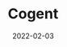 ---
date: 2022-02-03
##
title:    Cogent 
## Titel der Publikation, beispielweise The Lancet.
##
authors: 'Byun, J, Han, Y, Walsh, KM, et al.'
##
status:   default
##
en:
  subtitle:   'Shared genomic architecture between COVID-19 severity and numerous clinical and physiologic parameters revealed by LD score regression analysis'
  ##
  description: 'The COVID-19 pandemic has produced broad clinical manifestations, from asymptomatic infection to hospitalization and death. Despite progress from genomic and clinical epidemiology research, risk factors for developing severe COVID-19 are incompletely understood and identification of modifiable risk factors is desperately needed. We conducted linkage disequilibrium score regression (LDSR) analysis to estimate cross-trait genetic correlation between COVID-19 severity and various polygenic phenotypes. To attenuate the genetic contribution of smoking and BMI, we further conducted sensitivity analyses by pruning genomic regions associated with smoking/BMI and repeating LDSR analyses. We identified robust positive associations between the genetic architecture of severe COVID-19 and both BMI and smoking. We observed strong positive genetic correlation with diabetes and shortness of breath walking on level ground and novel protective associations with vitamin E, calcium, retinol, Apolipoprotein A, and HDL, but no association with vitamin D. Removing genomic regions associated with smoking and BMI generally attenuated the associations, but the associations with nutrient biomarkers persisted. This study provides a comprehensive assessment of the shared genetic architecture of COVID-19 severity and numerous clinical/physiologic parameters. Associations with blood and plasma-derived traits identified biomarkers for Mendelian randomization studies to explore causality and nominates therapeutic targets for clinical evaluation.'
  ## 
  tags:    [risk factors, BMI, smoking, diabetes, vitamins, vitamin D, vitamin E, calcium, retinol]
## 
de: 
  ##
  subtitle:   'Gemeinsame genomische Architektur zwischen dem Schweregrad von COVID-19 und zahlreichen klinischen und physiologischen Parametern durch LD-Score-Regressionsanalyse aufgedeckt'
  ##
  description: 'Die COVID-19-Pandemie hat ein breites Spektrum an klinischen Symptomen hervorgebracht, von asymptomatischen Infektionen bis hin zu Krankenhausaufenthalten und Todesfällen. Trotz der Fortschritte in der genomischen und klinisch-epidemiologischen Forschung sind die Risikofaktoren für die Entwicklung einer schweren COVID-19-Pandemie nur unvollständig bekannt, und es besteht ein dringender Bedarf an der Identifizierung veränderbarer Risikofaktoren. Wir haben eine Linkage-Disequilibrium-Score-Regressionsanalyse (LDSR) durchgeführt, um die genetische Korrelation zwischen dem Schweregrad von COVID-19 und verschiedenen polygenen Phänotypen zu ermitteln. Um den genetischen Beitrag des Rauchens und des BMI abzuschwächen, führten wir weitere Sensitivitätsanalysen durch, indem wir genomische Regionen, die mit dem Rauchen/BMI assoziiert sind, beschnitten und die LDSR-Analysen wiederholten. Wir stellten robuste positive Assoziationen zwischen der genetischen Architektur von schwerem COVID-19 und sowohl BMI als auch Rauchen fest. Wir beobachteten eine starke positive genetische Korrelation mit Diabetes und Kurzatmigkeit beim Gehen auf ebenem Boden sowie neuartige schützende Assoziationen mit Vitamin E, Kalzium, Retinol, Apolipoprotein A und HDL, aber keine Assoziation mit Vitamin D. Die Entfernung genomischer Regionen, die mit Rauchen und BMI assoziiert sind, schwächte die Assoziationen im Allgemeinen ab, aber die Assoziationen mit Nährstoff-Biomarkern blieben bestehen. Diese Studie bietet eine umfassende Bewertung der gemeinsamen genetischen Architektur von COVID-19-Schweregrad und zahlreichen klinischen/physiologischen Parametern. Durch die Assoziationen mit Blut- und Plasmamerkmalen wurden Biomarker für Mendelsche Randomisierungsstudien zur Erforschung der Kausalität identifiziert und therapeutische Ziele für die klinische Bewertung benannt.'
  ## 
  ##
  tags:     [Risikofaktoren, BMI, Rauchen, Diabetes, Vitamine, Vitamin D, Vitamin E, Kalzium, Retinol]
##
group:  "Immunity"
##
credit:      https://doi.org/10.1038/s41598-022-05832-5
##
## 2020-09-30_10.1038_s41590-020-00808-x.md
---